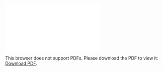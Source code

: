 <object data="christ-in-song/CIS1908pdfs/299.pdf" type="application/pdf" width="100%" height="1024px">
    <embed src="christ-in-song/CIS1908pdfs/299.pdf">
        <p>This browser does not support PDFs. Please download the PDF to view it: <a href="christ-in-song/CIS1908pdfs/299.pdf">Download PDF</a>.</p>
    </embed>
</object>
